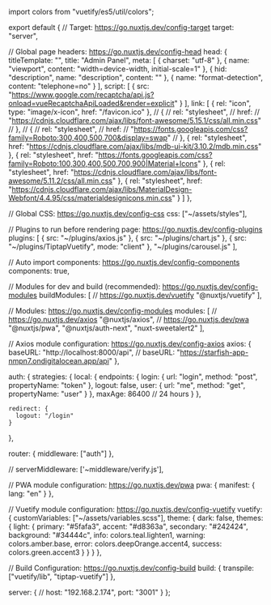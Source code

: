 import colors from "vuetify/es5/util/colors";

export default {
  // Target: https://go.nuxtjs.dev/config-target
  target: "server",

  // Global page headers: https://go.nuxtjs.dev/config-head
  head: {
    titleTemplate: "",
    title: "Admin Panel",
    meta: [
      { charset: "utf-8" },
      { name: "viewport", content: "width=device-width, initial-scale=1" },
      { hid: "description", name: "description", content: "" },
      { name: "format-detection", content: "telephone=no" }
    ],
    script: [
      {
        src:
          "https://www.google.com/recaptcha/api.js?onload=vueRecaptchaApiLoaded&render=explicit"
      }
    ],
    link: [
      { rel: "icon", type: "image/x-icon", href: "/favicon.ico" },
      // {
      //   rel: "stylesheet",
      //   href:
      //     "https://cdnjs.cloudflare.com/ajax/libs/font-awesome/5.15.1/css/all.min.css"
      // },
      // {
      //   rel: "stylesheet",
      //   href:
      //     "https://fonts.googleapis.com/css?family=Roboto:300,400,500,700&display=swap"
      // },
      {
        rel: "stylesheet",
        href:
          "https://cdnjs.cloudflare.com/ajax/libs/mdb-ui-kit/3.10.2/mdb.min.css"
      },
      {
        rel: "stylesheet",
        href:
          "https://fonts.googleapis.com/css?family=Roboto:100,300,400,500,700,900|Material+Icons"
      },
      {
        rel: "stylesheet",
        href:
          "https://cdnjs.cloudflare.com/ajax/libs/font-awesome/5.11.2/css/all.min.css"
      },
      {
        rel: "stylesheet",
        href:
          "https://cdnjs.cloudflare.com/ajax/libs/MaterialDesign-Webfont/4.4.95/css/materialdesignicons.min.css"
      }
    ]
  },

  // Global CSS: https://go.nuxtjs.dev/config-css
  css: ["~/assets/styles"],

  // Plugins to run before rendering page: https://go.nuxtjs.dev/config-plugins
  plugins: [
    { src: "~/plugins/axios.js" },
    { src: "~/plugins/chart.js" },
    { src: "~/plugins/TiptapVuetify", mode: "client" },
    "~/plugins/carousel.js"
  ],

  // Auto import components: https://go.nuxtjs.dev/config-components
  components: true,

  // Modules for dev and build (recommended): https://go.nuxtjs.dev/config-modules
  buildModules: [
    // https://go.nuxtjs.dev/vuetify
    "@nuxtjs/vuetify"
  ],

  // Modules: https://go.nuxtjs.dev/config-modules
  modules: [
    // https://go.nuxtjs.dev/axios
    "@nuxtjs/axios",
    // https://go.nuxtjs.dev/pwa
    "@nuxtjs/pwa",
    "@nuxtjs/auth-next",
    "nuxt-sweetalert2"
  ],

  // Axios module configuration: https://go.nuxtjs.dev/config-axios
  axios: {
    baseURL: "http://localhost:8000/api",
    // baseURL: "https://starfish-app-nmpn7.ondigitalocean.app/api"
  },

  auth: {
    strategies: {
      local: {
        endpoints: {
          login: { url: "login", method: "post", propertyName: "token" },
          logout: false,
          user: { url: "me", method: "get", propertyName: "user" }
        },
        maxAge: 86400 // 24 hours
      }
    },

    redirect: {
      logout: "/login"
    }
  },

  router: {
    middleware: ["auth"]
  },

  // serverMiddleware: ['~middleware/verify.js'],

  // PWA module configuration: https://go.nuxtjs.dev/pwa
  pwa: {
    manifest: {
      lang: "en"
    }
  },

  // Vuetify module configuration: https://go.nuxtjs.dev/config-vuetify
  vuetify: {
    customVariables: ["~/assets/variables.scss"],
    theme: {
      dark: false,
      themes: {
        light: {
          primary: "#5fafa3",
          accent: "#d8363a",
          secondary: "#242424",
          background: "#34444c",
          info: colors.teal.lighten1,
          warning: colors.amber.base,
          error: colors.deepOrange.accent4,
          success: colors.green.accent3
        }
      }
    }
  },

  // Build Configuration: https://go.nuxtjs.dev/config-build
  build: {
    transpile: ["vuetify/lib", "tiptap-vuetify"]
  },

  server: {
    // host: "192.168.2.174",
    port: "3001"
  }
};
